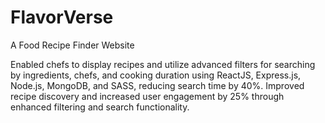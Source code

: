 # FlavorVerse
 A Food Recipe Finder Website


 
Enabled chefs to display recipes and utilize advanced filters for searching by ingredients, chefs, and cooking duration
using ReactJS, Express.js, Node.js, MongoDB, and SASS, reducing search time by 40%. 
Improved recipe discovery and increased user engagement by 25% through enhanced filtering and search
functionality.

